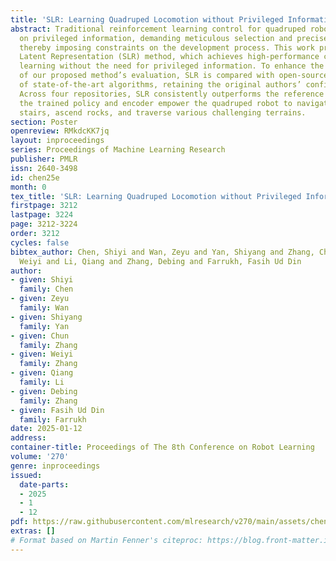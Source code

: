 ```yaml
---
title: 'SLR: Learning Quadruped Locomotion without Privileged Information'
abstract: Traditional reinforcement learning control for quadruped robots often relies
  on privileged information, demanding meticulous selection and precise estimation,
  thereby imposing constraints on the development process. This work proposes a Self-learning
  Latent Representation (SLR) method, which achieves high-performance control policy
  learning without the need for privileged information. To enhance the credibility
  of our proposed method’s evaluation, SLR is compared with open-source code repositories
  of state-of-the-art algorithms, retaining the original authors’ configuration parameters.
  Across four repositories, SLR consistently outperforms the reference results. Ultimately,
  the trained policy and encoder empower the quadruped robot to navigate steps, climb
  stairs, ascend rocks, and traverse various challenging terrains.
section: Poster
openreview: RMkdcKK7jq
layout: inproceedings
series: Proceedings of Machine Learning Research
publisher: PMLR
issn: 2640-3498
id: chen25e
month: 0
tex_title: 'SLR: Learning Quadruped Locomotion without Privileged Information'
firstpage: 3212
lastpage: 3224
page: 3212-3224
order: 3212
cycles: false
bibtex_author: Chen, Shiyi and Wan, Zeyu and Yan, Shiyang and Zhang, Chun and Zhang,
  Weiyi and Li, Qiang and Zhang, Debing and Farrukh, Fasih Ud Din
author:
- given: Shiyi
  family: Chen
- given: Zeyu
  family: Wan
- given: Shiyang
  family: Yan
- given: Chun
  family: Zhang
- given: Weiyi
  family: Zhang
- given: Qiang
  family: Li
- given: Debing
  family: Zhang
- given: Fasih Ud Din
  family: Farrukh
date: 2025-01-12
address:
container-title: Proceedings of The 8th Conference on Robot Learning
volume: '270'
genre: inproceedings
issued:
  date-parts:
  - 2025
  - 1
  - 12
pdf: https://raw.githubusercontent.com/mlresearch/v270/main/assets/chen25e/chen25e.pdf
extras: []
# Format based on Martin Fenner's citeproc: https://blog.front-matter.io/posts/citeproc-yaml-for-bibliographies/
---
```

